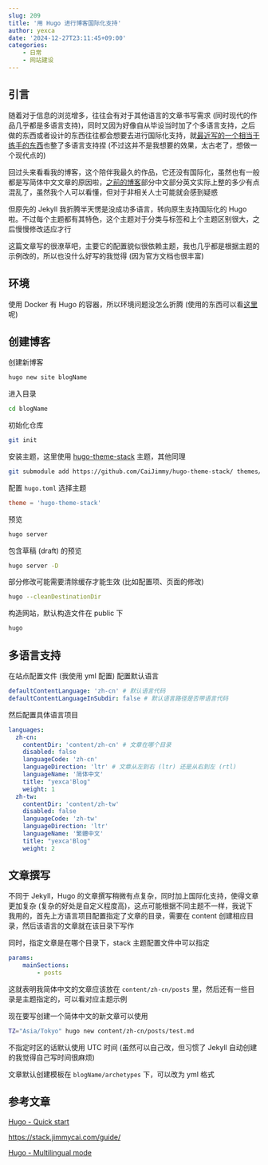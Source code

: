 ```yaml
---
slug: 209
title: '用 Hugo 进行博客国际化支持'
author: yexca
date: '2024-12-27T23:11:45+09:00'
categories:
    - 日常
    - 网站建设
---
```


## 引言

随着对于信息的浏览增多，往往会有对于其他语言的文章书写需求 (同时现代的作品几乎都是多语言支持)，同时又因为好像自从毕设当时加了个多语言支持，之后做的东西或者设计的东西往往都会想要去进行国际化支持，就[最近写的一个相当于练手的东西](https://github.com/yexca/yasumiProject)也整了多语言支持捏 (不过这并不是我想要的效果，太古老了，想做一个现代点的)

回过头来看看我的博客，这个陪伴我最久的作品，它还没有国际化，虽然也有一般都是写简体中文文章的原因啦，[之前的博客](https://jekyllblog.yexca.net/)部分中文部分英文实际上整的多少有点混乱了，虽然我个人可以看懂，但对于非相关人士可能就会感到疑惑

但原先的 Jekyll 我折腾半天愣是没成功多语言，转向原生支持国际化的 Hugo 啦。不过每个主题都有其特色，这个主题对于分类与标签和上个主题区别很大，之后慢慢修改适应才行

这篇文章写的很潦草吧，主要它的配置貌似很依赖主题，我也几乎都是根据主题的示例改的，所以也没什么好写的我觉得 (因为官方文档也很丰富)

## 环境

使用 Docker 有 Hugo 的容器，所以环境问题没怎么折腾 (使用的东西可以看[这里](https://blog.yexca.net/archives/182/#%E5%8D%9A%E5%AE%A2)呢)

## 创建博客

创建新博客

```bash
hugo new site blogName
```

进入目录

```bash
cd blogName
```

初始化仓库

```bash
git init
```

安装主题，这里使用 [hugo-theme-stack](https://github.com/CaiJimmy/hugo-theme-stack) 主题，其他同理

```bash
git submodule add https://github.com/CaiJimmy/hugo-theme-stack/ themes/hugo-theme-stack
```

配置 `hugo.toml` 选择主题

```toml
theme = 'hugo-theme-stack'
```

预览

```bash
hugo server
```

包含草稿 (draft) 的预览

```bash
hugo server -D
```

部分修改可能需要清除缓存才能生效 (比如配置项、页面的修改)

```bash
hugo --cleanDestinationDir
```

构造网站，默认构造文件在 public 下

```bash
hugo
```

## 多语言支持

在站点配置文件 (我使用 yml 配置) 配置默认语言

```yml
defaultContentLanguage: 'zh-cn' # 默认语言代码
defaultContentLanguageInSubdir: false # 默认语言路径是否带语言代码
```

然后配置具体语言项目

```yml
languages:
  zh-cn:
    contentDir: 'content/zh-cn' # 文章在哪个目录
    disabled: false
    languageCode: 'zh-cn'
    languageDirection: 'ltr' # 文章从左到右 (ltr) 还是从右到左 (rtl)
    languageName: '简体中文'
    title: "yexca'Blog"
    weight: 1
  zh-tw:
    contentDir: 'content/zh-tw'
    disabled: false
    languageCode: 'zh-tw'
    languageDirection: 'ltr'
    languageName: '繁體中文'
    title: "yexca'Blog"
    weight: 2
```

## 文章撰写

不同于 Jekyll，Hugo 的文章撰写稍微有点复杂，同时加上国际化支持，使得文章更加复杂 (复杂的好处是自定义程度高)，这点可能根据不同主题不一样，我说下我用的，首先上方语言项目配置指定了文章的目录，需要在 content 创建相应目录，然后该语言的文章就在该目录下写作

同时，指定文章是在哪个目录下，stack 主题配置文件中可以指定

```yml
params:
    mainSections:
        - posts
```

这就表明我简体中文的文章应该放在 `content/zh-cn/posts` 里，然后还有一些目录是主题指定的，可以看对应主题示例

现在要写创建一个简体中文的新文章可以使用

```bash
TZ="Asia/Tokyo" hugo new content/zh-cn/posts/test.md
```

不指定时区的话默认使用 UTC 时间 (虽然可以自己改，但习惯了 Jekyll 自动创建的我觉得自己写时间很麻烦)

文章默认创建模板在 `blogName/archetypes` 下，可以改为 yml 格式

## 参考文章

[Hugo - Quick start](https://gohugo.io/getting-started/quick-start/)

<https://stack.jimmycai.com/guide/>

[Hugo - Multilingual mode](https://gohugo.io/content-management/multilingual/)